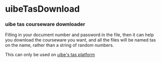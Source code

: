 # uibeTasDownload
<h3>uibe tas courseware downloader</h3>
<p>Filling in your document number and password in the file, then it can help you download the courseware you want, and all the files will be named tas on the name, rather than a string of random numbers.</p>
<p>This can only be used on <a href="http://tas1.uibe.edu.cn:81/Account/Login.aspx">uibe's tas platform</a></p>